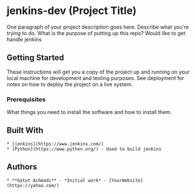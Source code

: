 # jenkins-dev (Project Title)

One paragraph of your project description goes here. Describe what you're trying to do.
What is the purpose of putting up this repo?
Would like to get handle jenkins

## Getting Started

These instructions will get you a copy of the project up and running on your local machine
for development and testing purposes. See deployment for notes on how to deploy the project
on a live system.

### Prerequisites

What things you need to install the software and how to install them.

## Built With

    * [jenkins](https://www.jenkins.com/)
    * [Python](https://www.python.org/) - Used to build jenkins

## Authors

    * **Gatut Achmadi** - *Initial work* - [YourWebsite](https://yahoo.com/)
